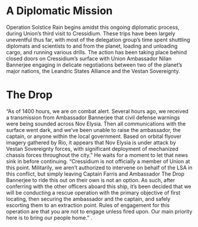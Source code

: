 # A Diplomatic Mission
Operation Solstice Rain begins amidst this ongoing diplomatic process, during Union’s third visit to Cressidium. These trips have been largely uneventful thus far, with most of the delegation group’s time spent shuttling diplomats and scientists to and from the planet, loading and unloading cargo, and running various drills. The action has been taking place behind closed doors on Cressidium’s surface with Union Ambassador Nilan Bannerjee engaging in delicate negotiations between two of the planet’s major nations, the Leandric States Alliance and the Vestan Sovereignty.

# The Drop
“As of 1400 hours, we are on combat alert. Several hours ago, we received a transmission from Ambassador Bannerjee that civil defense warnings were being sounded across Nov Elysia. Then all communications with the surface went dark, and we’ve been unable to raise the ambassador, the captain, or anyone within the local government. Based on orbital flyover imagery gathered by Rio, it appears that Nov Elysia is under attack by Vestan Sovereignty forces, with significant deployment of mechanized chassis forces throughout the city.” He waits for a moment to let that news sink in before continuing. “Cressidium is not officially a member of Union at this point. Militarily, we aren’t authorized to intervene on behalf of the LSA in this conflict, but simply leaving Captain Farris and Ambassador The Drop Bannerjee to ride this out on their own is not an option. As such, after conferring with the other officers aboard this ship, it’s been decided that we will be conducting a rescue operation with the primary objective of first locating, then securing the ambassador and the captain, and safely escorting them to an extraction point. Rules of engagement for this operation are that you are not to engage unless fired upon. Our main priority here is to bring our people home.”
.
